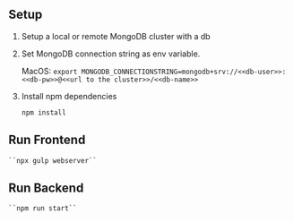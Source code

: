## Setup

1. Setup a local or remote MongoDB cluster with a db

1. Set MongoDB connection string as env variable.

    MacOS: `export MONGODB_CONNECTIONSTRING=mongodb+srv://<<db-user>>:<<db-pw>>@<<url to the cluster>>/<<db-name>>`
 
1. Install npm dependencies

    ``npm install``

## Run Frontend

    ``npx gulp webserver``

## Run Backend

    ``npm run start``